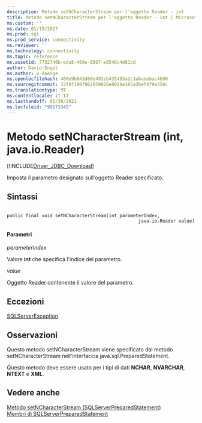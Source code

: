 ```yaml
---
description: Metodo setNCharacterStream per l'oggetto Reader - int
title: Metodo setNCharacterStream per l'oggetto Reader - int | Microsoft Docs
ms.custom: ''
ms.date: 01/19/2017
ms.prod: sql
ms.prod_service: connectivity
ms.reviewer: ''
ms.technology: connectivity
ms.topic: reference
ms.assetid: 7732746b-eda5-469e-8567-e8546c4d81cd
author: David-Engel
ms.author: v-daenge
ms.openlocfilehash: 460e9b843d60e492eb435493a2c3abaeebac4b98
ms.sourcegitcommit: 33f0f190f962059826e002be165a2bef4f9e350c
ms.translationtype: MT
ms.contentlocale: it-IT
ms.lasthandoff: 01/30/2021
ms.locfileid: "99173345"
---
```

# <a name="setncharacterstream-method-int-javaioreader"></a>Metodo setNCharacterStream (int, java.io.Reader)
[!INCLUDE[Driver_JDBC_Download](../../../includes/driver_jdbc_download.md)]

  Imposta il parametro designato sull'oggetto Reader specificato.  
  
## <a name="syntax"></a>Sintassi  
  
```  
  
public final void setNCharacterStream(int parameterIndex,  
                                                 java.io.Reader value)  
```  
  
#### <a name="parameters"></a>Parametri  
 *parameterIndex*  
  
 Valore **int** che specifica l'indice del parametro.  
  
 *value*  
  
 Oggetto Reader contenente il valore del parametro.  
  
## <a name="exceptions"></a>Eccezioni  
 [SQLServerException](../../../connect/jdbc/reference/sqlserverexception-class.md)  
  
## <a name="remarks"></a>Osservazioni  
 Questo metodo setNCharacterStream viene specificato dal metodo setNCharacterStream nell'interfaccia java.sql.PreparedStatement.  
  
 Questo metodo deve essere usato per i tipi di dati **NCHAR**, **NVARCHAR**, **NTEXT** e **XML**.  
  
## <a name="see-also"></a>Vedere anche  
 [Metodo setNCharacterStream &#40;SQLServerPreparedStatement&#41;](../../../connect/jdbc/reference/setncharacterstream-method-sqlserverpreparedstatement.md)   
 [Membri di SQLServerPreparedStatement](../../../connect/jdbc/reference/sqlserverpreparedstatement-members.md)  
  
  
